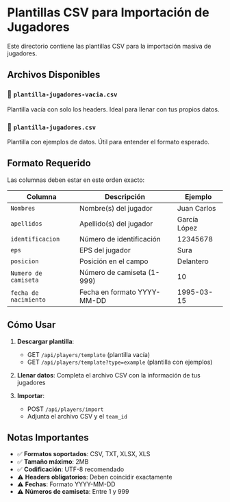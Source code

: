 # Plantillas CSV para Importación de Jugadores

Este directorio contiene las plantillas CSV para la importación masiva de jugadores.

## Archivos Disponibles

### 📄 `plantilla-jugadores-vacia.csv`
Plantilla vacía con solo los headers. Ideal para llenar con tus propios datos.

### 📄 `plantilla-jugadores.csv`
Plantilla con ejemplos de datos. Útil para entender el formato esperado.

## Formato Requerido

Las columnas deben estar en este orden exacto:

| Columna | Descripción | Ejemplo |
|---------|-------------|---------|
| `Nombres` | Nombre(s) del jugador | Juan Carlos |
| `apellidos` | Apellido(s) del jugador | García López |
| `identificacion` | Número de identificación | 12345678 |
| `eps` | EPS del jugador | Sura |
| `posicion` | Posición en el campo | Delantero |
| `Numero de camiseta` | Número de camiseta (1-999) | 10 |
| `fecha de nacimiento` | Fecha en formato YYYY-MM-DD | 1995-03-15 |

## Cómo Usar

1. **Descargar plantilla**: 
   - GET `/api/players/template` (plantilla vacía)
   - GET `/api/players/template?type=example` (plantilla con ejemplos)

2. **Llenar datos**: Completa el archivo CSV con la información de tus jugadores

3. **Importar**: 
   - POST `/api/players/import`
   - Adjunta el archivo CSV y el `team_id`

## Notas Importantes

- ✅ **Formatos soportados**: CSV, TXT, XLSX, XLS
- ✅ **Tamaño máximo**: 2MB
- ✅ **Codificación**: UTF-8 recomendado
- ⚠️ **Headers obligatorios**: Deben coincidir exactamente
- ⚠️ **Fechas**: Formato YYYY-MM-DD
- ⚠️ **Números de camiseta**: Entre 1 y 999 